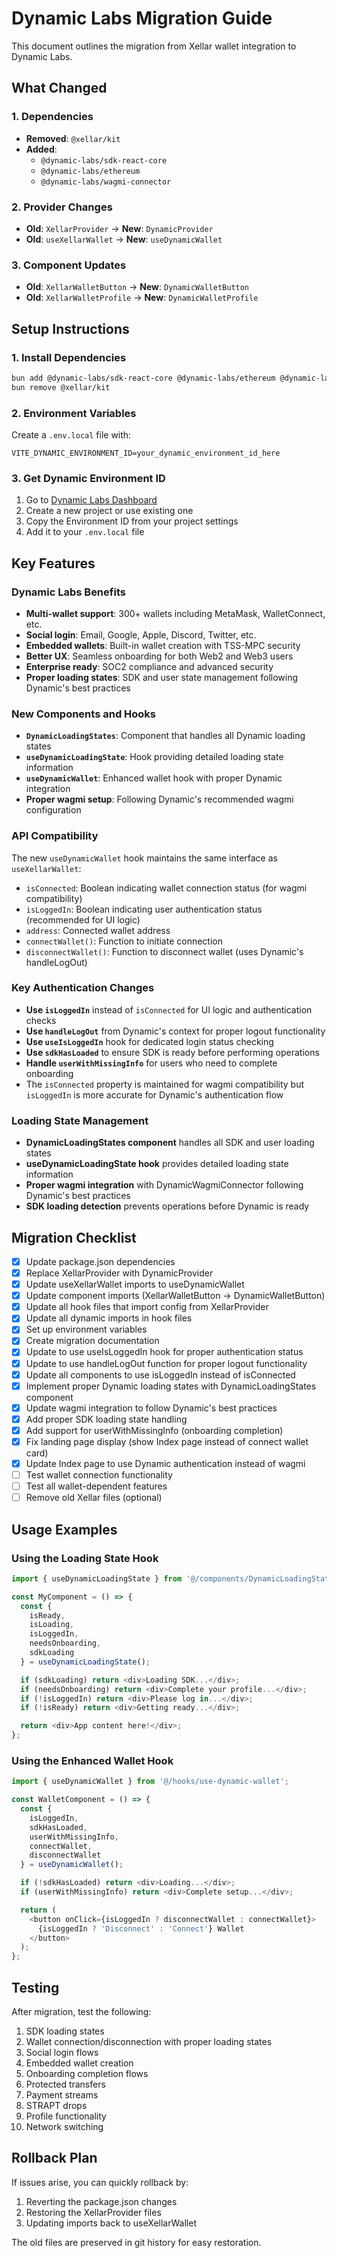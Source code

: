 # Dynamic Labs Migration Guide

This document outlines the migration from Xellar wallet integration to Dynamic Labs.

## What Changed

### 1. Dependencies
- **Removed**: `@xellar/kit`
- **Added**:
  - `@dynamic-labs/sdk-react-core`
  - `@dynamic-labs/ethereum`
  - `@dynamic-labs/wagmi-connector`

### 2. Provider Changes
- **Old**: `XellarProvider` → **New**: `DynamicProvider`
- **Old**: `useXellarWallet` → **New**: `useDynamicWallet`

### 3. Component Updates
- **Old**: `XellarWalletButton` → **New**: `DynamicWalletButton`
- **Old**: `XellarWalletProfile` → **New**: `DynamicWalletProfile`

## Setup Instructions

### 1. Install Dependencies
```bash
bun add @dynamic-labs/sdk-react-core @dynamic-labs/ethereum @dynamic-labs/wagmi-connector
bun remove @xellar/kit
```

### 2. Environment Variables
Create a `.env.local` file with:
```
VITE_DYNAMIC_ENVIRONMENT_ID=your_dynamic_environment_id_here
```

### 3. Get Dynamic Environment ID
1. Go to [Dynamic Labs Dashboard](https://app.dynamic.xyz/)
2. Create a new project or use existing one
3. Copy the Environment ID from your project settings
4. Add it to your `.env.local` file

## Key Features

### Dynamic Labs Benefits
- **Multi-wallet support**: 300+ wallets including MetaMask, WalletConnect, etc.
- **Social login**: Email, Google, Apple, Discord, Twitter, etc.
- **Embedded wallets**: Built-in wallet creation with TSS-MPC security
- **Better UX**: Seamless onboarding for both Web2 and Web3 users
- **Enterprise ready**: SOC2 compliance and advanced security
- **Proper loading states**: SDK and user state management following Dynamic's best practices

### New Components and Hooks
- **`DynamicLoadingStates`**: Component that handles all Dynamic loading states
- **`useDynamicLoadingState`**: Hook providing detailed loading state information
- **`useDynamicWallet`**: Enhanced wallet hook with proper Dynamic integration
- **Proper wagmi setup**: Following Dynamic's recommended wagmi configuration

### API Compatibility
The new `useDynamicWallet` hook maintains the same interface as `useXellarWallet`:
- `isConnected`: Boolean indicating wallet connection status (for wagmi compatibility)
- `isLoggedIn`: Boolean indicating user authentication status (recommended for UI logic)
- `address`: Connected wallet address
- `connectWallet()`: Function to initiate connection
- `disconnectWallet()`: Function to disconnect wallet (uses Dynamic's handleLogOut)

### Key Authentication Changes
- **Use `isLoggedIn`** instead of `isConnected` for UI logic and authentication checks
- **Use `handleLogOut`** from Dynamic's context for proper logout functionality
- **Use `useIsLoggedIn`** hook for dedicated login status checking
- **Use `sdkHasLoaded`** to ensure SDK is ready before performing operations
- **Handle `userWithMissingInfo`** for users who need to complete onboarding
- The `isConnected` property is maintained for wagmi compatibility but `isLoggedIn` is more accurate for Dynamic's authentication flow

### Loading State Management
- **DynamicLoadingStates component** handles all SDK and user loading states
- **useDynamicLoadingState hook** provides detailed loading state information
- **Proper wagmi integration** with DynamicWagmiConnector following Dynamic's best practices
- **SDK loading detection** prevents operations before Dynamic is ready

## Migration Checklist

- [x] Update package.json dependencies
- [x] Replace XellarProvider with DynamicProvider
- [x] Update useXellarWallet imports to useDynamicWallet
- [x] Update component imports (XellarWalletButton → DynamicWalletButton)
- [x] Update all hook files that import config from XellarProvider
- [x] Update all dynamic imports in hook files
- [x] Set up environment variables
- [x] Create migration documentation
- [x] Update to use useIsLoggedIn hook for proper authentication status
- [x] Update to use handleLogOut function for proper logout functionality
- [x] Update all components to use isLoggedIn instead of isConnected
- [x] Implement proper Dynamic loading states with DynamicLoadingStates component
- [x] Update wagmi integration to follow Dynamic's best practices
- [x] Add proper SDK loading state handling
- [x] Add support for userWithMissingInfo (onboarding completion)
- [x] Fix landing page display (show Index page instead of connect wallet card)
- [x] Update Index page to use Dynamic authentication instead of wagmi
- [ ] Test wallet connection functionality
- [ ] Test all wallet-dependent features
- [ ] Remove old Xellar files (optional)

## Usage Examples

### Using the Loading State Hook
```typescript
import { useDynamicLoadingState } from '@/components/DynamicLoadingStates';

const MyComponent = () => {
  const {
    isReady,
    isLoading,
    isLoggedIn,
    needsOnboarding,
    sdkLoading
  } = useDynamicLoadingState();

  if (sdkLoading) return <div>Loading SDK...</div>;
  if (needsOnboarding) return <div>Complete your profile...</div>;
  if (!isLoggedIn) return <div>Please log in...</div>;
  if (!isReady) return <div>Getting ready...</div>;

  return <div>App content here!</div>;
};
```

### Using the Enhanced Wallet Hook
```typescript
import { useDynamicWallet } from '@/hooks/use-dynamic-wallet';

const WalletComponent = () => {
  const {
    isLoggedIn,
    sdkHasLoaded,
    userWithMissingInfo,
    connectWallet,
    disconnectWallet
  } = useDynamicWallet();

  if (!sdkHasLoaded) return <div>Loading...</div>;
  if (userWithMissingInfo) return <div>Complete setup...</div>;

  return (
    <button onClick={isLoggedIn ? disconnectWallet : connectWallet}>
      {isLoggedIn ? 'Disconnect' : 'Connect'} Wallet
    </button>
  );
};
```

## Testing

After migration, test the following:
1. SDK loading states
2. Wallet connection/disconnection with proper loading states
3. Social login flows
4. Embedded wallet creation
5. Onboarding completion flows
6. Protected transfers
7. Payment streams
8. STRAPT drops
9. Profile functionality
10. Network switching

## Rollback Plan

If issues arise, you can quickly rollback by:
1. Reverting the package.json changes
2. Restoring the XellarProvider files
3. Updating imports back to useXellarWallet

The old files are preserved in git history for easy restoration.
